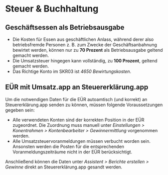# Steuer & Buchhaltung

## Geschäftsessen als Betriebsausgabe

* Die Kosten für Essen aus geschäftlichen Anlass, während derer also betriebsfremde Personen z. B. zum Zwecke der Geschäftsanbahnung bewirtet werden, können nur zu **70 Prozent** als Betriebsausgabe geltend gemacht werden.
* Die Umsatzsteuer hingegen kann vollständig, zu **100 Prozent**, geltend gemacht werden.
* Das Richtige Konto im SKR03 ist *4650 Bewirtungskosten*.

## EÜR mit Umsatz.app an Steuererklärung.app

Um die notwendigen Daten für die EÜR autoamtisch (und korrekt) an Steuererklärung.app senden zu können, müssen folgende Voraussetzungen gegeben sein:

* Alle verwendeten Konten sind der korrekten Position in der EÜR zugeordnet. Die Zuordnung muss manuell unter *Einstellungen > Konentrahmen > Kontenbearbeiter > Gewinnermittlung* vorgenommen werden.
* Alle Umsatzsteuervoranmeldungen müssen verbucht worden sein. Ansonsten werden die Posten für die entsprechenden Voranmeldungszeiträume nicht in der EÜR berücksichtigt.

Anschließend können die Daten unter *Assistent > Berichte erstellen > Gewinne* direkt an Steuererklärung.app gesandt werden.
